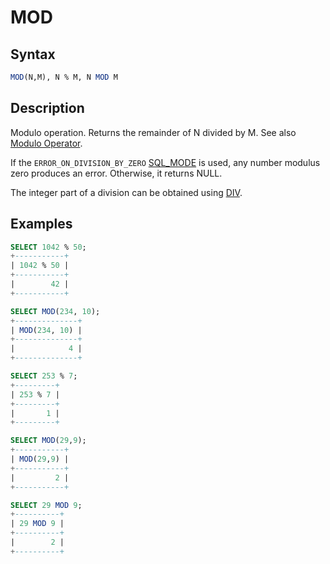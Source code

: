 # MOD

## Syntax

```sql
MOD(N,M), N % M, N MOD M
```

## Description

Modulo operation. Returns the remainder of N divided by M. See also [Modulo Operator](/built-in-functions/numeric-functions/modulo-operator/).

If the `ERROR_ON_DIVISION_BY_ZERO` [SQL_MODE](/mariadb-administration/variables-and-modes/sql-mode/) is used, any number modulus zero produces an error. Otherwise, it returns NULL.

The integer part of a division can be obtained using [DIV](/built-in-functions/numeric-functions/div/).

## Examples

```sql
SELECT 1042 % 50;
+-----------+
| 1042 % 50 |
+-----------+
|        42 |
+-----------+

SELECT MOD(234, 10);
+--------------+
| MOD(234, 10) |
+--------------+
|            4 |
+--------------+

SELECT 253 % 7;
+---------+
| 253 % 7 |
+---------+
|       1 |
+---------+

SELECT MOD(29,9);
+-----------+
| MOD(29,9) |
+-----------+
|         2 |
+-----------+

SELECT 29 MOD 9;
+----------+
| 29 MOD 9 |
+----------+
|        2 |
+----------+
```